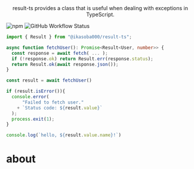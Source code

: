 <center>
result-ts provides a class that is useful when dealing with exceptions in TypeScript.
</center>

![npm](https://img.shields.io/npm/v/@ikasoba000/result-ts?style=flat-square)
![GitHub Workflow Status](https://img.shields.io/github/actions/workflow/status/ikasoba/result-ts/test.yaml?label=test&style=flat-square)

```ts
import { Result } from "@ikasoba000/result-ts";

async function fetchUser(): Promise<Result<User, number>> {
  const response = await fetch( ... );
  if (!response.ok) return Result.err(response.status);
  return Result.ok(await response.json());
}

const result = await fetchUser()

if (result.isError()){
  console.error(
      "Failed to fetch user."
    + `Status code: ${result.value}`
  );
  process.exit(1);
}

console.log(`hello, ${result.value.name}!`)
```

# about
